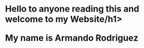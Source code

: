<!DOCTYPE html>
<html lang="en">
<head>
  <meta charset="utf-8">
  <title>This is my Lab 1 Task</title>
</head>
<body>
  <h1>Hello to anyone reading this and welcome to my Website/h1>
  <p>My name is Armando Rodriguez</p>
</body>
